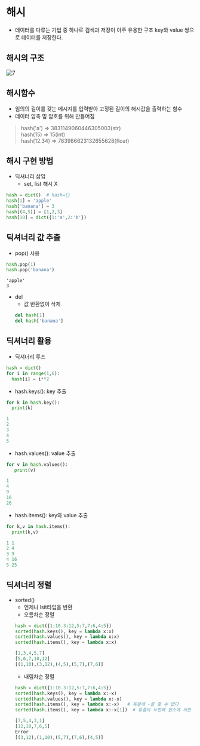 # 해시
- 데이터를 다루는 기법 중 하나로 검색과 저장이 아주 유용한 구조 key와 value 쌍으로 데이터를 저장한다.
## 해시의 구조
![7](https://user-images.githubusercontent.com/105635205/175918236-5e320226-2b6a-4ec8-8e76-e10be6fe9d77.png)
## 해시함수
- 임의의 길이를 갖는 메시지를 입력받아 고정된 길이의 해시값을 출력하는 함수
- 데이터 압축 밒 암호를 위해 만들어짐
> hash('a') => 3831149060446305003(str)   
> hash(15) => 15(int)   
> hash(12.34) => 783986623132655628(float)   
## 해시 구현 방법
- 딕셔너리 삽입
  - set, list 해시 X
```python
hash = dict()  # hash={}
hash[1] = 'apple'
hash['banana'] = 3
hash[(4,5)] = [1,2,3]
hash[10] = dict({1:'a',2:'b'})
```
## 딕셔너리 값 추출
- pop() 사용
```python
hash.pop(1)
hash.pop('banana')
```
```
'apple'
3
```
- del
  - 값 반환없이 삭제
  ```python
  del hash[1]
  del hash['banana']
  ```
## 딕셔너리 활용
- 딕셔너리 루프
```python
hash = dict()
for i in range(1,6):
  hash[i] = i**2
```
   - hash.keys(): key 추출
   ```python
   for k in hash.key():
     print(k)
   ```
   ```python
   1
   2
   3
   4
   5
   ```
   - hash.values(): value 추출
   ```python
   for v in hash.values():
      print(v)
   ```
   ```python
   1
   4
   9
   16
   26
   ```
   - hash.items(): key와 value 추출
   ```python
   for k,v in hash.items():
     print(k,v)
   ```
   ```python
   1 1
   2 4
   3 9
   4 16
   5 25
   ```
## 딕셔너리 정렬
- sorted()
  - 언제나 lsit타입을 반환
  - 오름차순 정렬
  ```python
  hash = dict({1:10.3:12,5:7,7:6,4:5})
  sorted(hash.keys(), key = lambda x:x)
  sorted(hash.values(), key = lambda x:x)
  sorted(hash.items(), key = lambda x:x)
  ```
  ```python
  [1,3,4,5,7]
  [5,6,7,10,12]
  [(1,10),(3,12),(4,5),(5,7),(7,6)]
  ```
  - 내림차순 정렬
  ```python
  hash = dict({1:10.3:12,5:7,7:6,4:5})
  sorted(hash.keys(), key = lambda x:-x)
  sorted(hash.values(), key = lambda x:-x)
  sorted(hash.items(), key = lambda x:-x)   # 튜플에 -를 줄 수 없다
  sorted(hash.items(), key = lambda x:-x[1])  # 튜플의 두번째 원소에 의한 내림차순
  ```
  ```python
  [7,5,4,3,1]
  [12,10,7,6,5]
  Error   
  [(3,12),(1,10),(5,7),(7,6),(4,5)]
  ```
